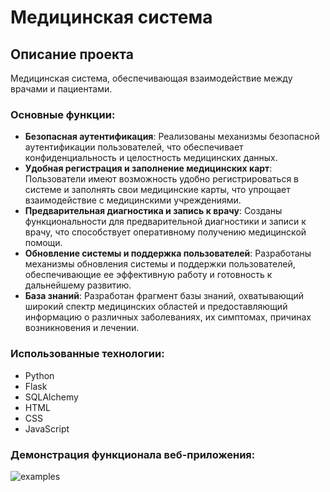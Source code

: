 # Медицинская система

## Описание проекта

Медицинская система, обеспечивающая взаимодействие между врачами и пациентами.

### Основные функции:

- **Безопасная аутентификация**: Реализованы механизмы безопасной аутентификации пользователей, что обеспечивает конфиденциальность и целостность медицинских данных.
- **Удобная регистрация и заполнение медицинских карт**: Пользователи имеют возможность удобно регистрироваться в системе и заполнять свои медицинские карты, что упрощает взаимодействие с медицинскими учреждениями.
- **Предварительная диагностика и запись к врачу**: Созданы функциональности для предварительной диагностики и записи к врачу, что способствует оперативному получению медицинской помощи.
- **Обновление системы и поддержка пользователей**: Разработаны механизмы обновления системы и поддержки пользователей, обеспечивающие ее эффективную работу и готовность к дальнейшему развитию.
- **База знаний**: Разработан фрагмент базы знаний, охватывающий широкий спектр медицинских областей и предоставляющий информацию о различных заболеваниях, их симптомах, причинах возникновения и лечении.

### Использованные технологии:

- Python
- Flask
- SQLAlchemy
- HTML
- CSS
- JavaScript

### Демонстрация функционала веб-приложения:
![examples](https://github.com/hinderss/medicine-course-project/assets/111983708/42df4524-b5b9-45bb-b86c-221900f36c81)
